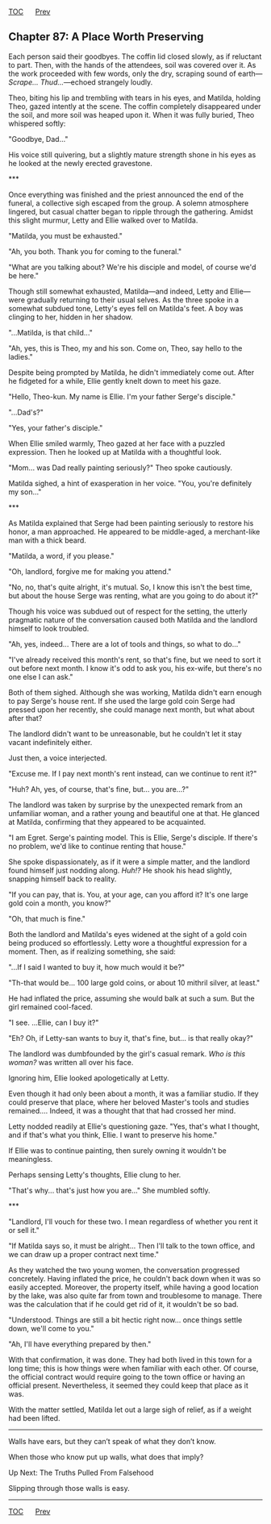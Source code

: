 [TOC](../readme.md)&nbsp;&nbsp;&nbsp;&nbsp;&nbsp;&nbsp;[Prev](index_split_062.md)&nbsp;&nbsp;&nbsp;&nbsp;&nbsp;&nbsp;



## Chapter 87: A Place Worth Preserving

Each person said their goodbyes. The coffin lid closed slowly, as if
reluctant to part. Then, with the hands of the attendees, soil was
covered over it. As the work proceeded with few words, only the dry,
scraping sound of earth—*Scrape... Thud...*—echoed strangely loudly.

Theo, biting his lip and trembling with tears in his eyes, and Matilda,
holding Theo, gazed intently at the scene. The coffin completely
disappeared under the soil, and more soil was heaped upon it. When it
was fully buried, Theo whispered softly:

"Goodbye, Dad..."

His voice still quivering, but a slightly mature strength shone in his
eyes as he looked at the newly erected gravestone.

\*\*\*

Once everything was finished and the priest announced the end of the
funeral, a collective sigh escaped from the group. A solemn atmosphere
lingered, but casual chatter began to ripple through the gathering.
Amidst this slight murmur, Letty and Ellie walked over to Matilda.

"Matilda, you must be exhausted."

"Ah, you both. Thank you for coming to the funeral."

"What are you talking about? We're his disciple and model, of course
we'd be here."

Though still somewhat exhausted, Matilda—and indeed, Letty and
Ellie—were gradually returning to their usual selves. As the three spoke
in a somewhat subdued tone, Letty's eyes fell on Matilda's feet. A boy
was clinging to her, hidden in her shadow.

"...Matilda, is that child..."

"Ah, yes, this is Theo, my and his son. Come on, Theo, say hello to the
ladies."

Despite being prompted by Matilda, he didn't immediately come out. After
he fidgeted for a while, Ellie gently knelt down to meet his gaze.

"Hello, Theo-kun. My name is Ellie. I'm your father Serge's disciple."

"...Dad's?"

"Yes, your father's disciple."

When Ellie smiled warmly, Theo gazed at her face with a puzzled
expression. Then he looked up at Matilda with a thoughtful look.

"Mom... was Dad really painting seriously?" Theo spoke cautiously.

Matilda sighed, a hint of exasperation in her voice. "You, you're
definitely my son..."

\*\*\*

As Matilda explained that Serge had been painting seriously to restore
his honor, a man approached. He appeared to be middle-aged, a
merchant-like man with a thick beard.

"Matilda, a word, if you please."

"Oh, landlord, forgive me for making you attend."

"No, no, that's quite alright, it's mutual. So, I know this isn't the
best time, but about the house Serge was renting, what are you going to
do about it?"

Though his voice was subdued out of respect for the setting, the utterly
pragmatic nature of the conversation caused both Matilda and the
landlord himself to look troubled.

"Ah, yes, indeed... There are a lot of tools and things, so what to
do..."

"I've already received this month's rent, so that's fine, but we need to
sort it out before next month. I know it's odd to ask you, his ex-wife,
but there's no one else I can ask."

Both of them sighed. Although she was working, Matilda didn't earn
enough to pay Serge's house rent. If she used the large gold coin Serge
had pressed upon her recently, she could manage next month, but what
about after that?

The landlord didn't want to be unreasonable, but he couldn't let it stay
vacant indefinitely either.

Just then, a voice interjected.

"Excuse me. If I pay next month's rent instead, can we continue to rent
it?"

"Huh? Ah, yes, of course, that's fine, but... you are…?"

The landlord was taken by surprise by the unexpected remark from an
unfamiliar woman, and a rather young and beautiful one at that. He
glanced at Matilda, confirming that they appeared to be acquainted.

"I am Egret. Serge's painting model. This is Ellie, Serge's disciple. If
there's no problem, we'd like to continue renting that house."

She spoke dispassionately, as if it were a simple matter, and the
landlord found himself just nodding along. *Huh!?* He shook his head
slightly, snapping himself back to reality.

"If you can pay, that is. You, at your age, can you afford it? It's one
large gold coin a month, you know?"

"Oh, that much is fine."

Both the landlord and Matilda's eyes widened at the sight of a gold coin
being produced so effortlessly. Letty wore a thoughtful expression for a
moment. Then, as if realizing something, she said:

"...If I said I wanted to buy it, how much would it be?"

"Th-that would be... 100 large gold coins, or about 10 mithril silver,
at least."

He had inflated the price, assuming she would balk at such a sum. But
the girl remained cool-faced.

"I see. ...Ellie, can I buy it?"

"Eh? Oh, if Letty-san wants to buy it, that's fine, but... is that
really okay?"

The landlord was dumbfounded by the girl's casual remark. *Who is this
woman?* was written all over his face.

Ignoring him, Ellie looked apologetically at Letty.

Even though it had only been about a month, it was a familiar studio. If
they could preserve that place, where her beloved Master's tools and
studies remained…. Indeed, it was a thought that that had crossed her
mind.

Letty nodded readily at Ellie's questioning gaze. "Yes, that's what I
thought, and if that's what you think, Ellie. I want to preserve his
home."

If Ellie was to continue painting, then surely owning it wouldn't be
meaningless.

Perhaps sensing Letty's thoughts, Ellie clung to her.

"That's why... that's just how you are..." She mumbled softly.

\*\*\*

"Landlord, I'll vouch for these two. I mean regardless of whether you
rent it or sell it."

"If Matilda says so, it must be alright... Then I'll talk to the town
office, and we can draw up a proper contract next time."

As they watched the two young women, the conversation progressed
concretely. Having inflated the price, he couldn't back down when it was
so easily accepted. Moreover, the property itself, while having a good
location by the lake, was also quite far from town and troublesome to
manage. There was the calculation that if he could get rid of it, it
wouldn't be so bad.

"Understood. Things are still a bit hectic right now... once things
settle down, we'll come to you."

"Ah, I'll have everything prepared by then."

With that confirmation, it was done. They had both lived in this town
for a long time; this is how things were when familiar with each other.
Of course, the official contract would require going to the town office
or having an official present. Nevertheless, it seemed they could keep
that place as it was.

With the matter settled, Matilda let out a large sigh of relief, as if a
weight had been lifted.

------------------------------------------------------------------------

Walls have ears, but they can’t speak of what they don’t know.

When those who know put up walls, what does that imply?

Up Next: The Truths Pulled From Falsehood

Slipping through those walls is easy.


---
[TOC](../readme.md)&nbsp;&nbsp;&nbsp;&nbsp;&nbsp;&nbsp;[Prev](index_split_062.md)&nbsp;&nbsp;&nbsp;&nbsp;&nbsp;&nbsp;

